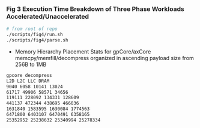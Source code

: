 ### Fig 3 Execution Time Breakdown of Three Phase Workloads Accelerated/Unaccelerated

```sh
# from root of repo
./scripts/fig4/run.sh
./scripts/fig4/parse.sh
```

* Memory Hierarchy Placement Stats for gpCore/axCore memcpy/memfill/decompress organized in ascending payload size from 256B to 1MB
```sh
gpcore decompress
L2D L2C LLC DRAM
9040 6058 10141 13024
61717 49906 58571 34656
119111 228092 134331 128609
441137 472344 438695 466036
1631840 1583595 1630084 1774563
6471800 6403107 6470491 6358165
25352952 25238632 25340994 25278334
```
